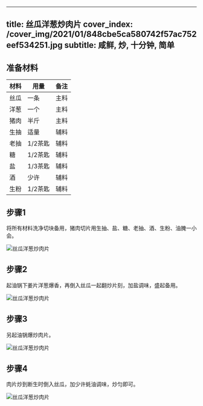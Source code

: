 
---
title: 丝瓜洋葱炒肉片
cover_index: /cover_img/2021/01/848cbe5ca580742f57ac752eef534251.jpg
subtitle: 咸鲜, 炒, 十分钟, 简单
---

## 准备材料

| 材料     | 用量 | 备注|
| ------- | ----- | --- |
| 丝瓜 | 一条| 主料 |
| 洋葱 | 一个| 主料 |
| 猪肉 | 半斤| 主料 |
| 生抽 | 适量| 辅料 |
| 老抽 | 1/2茶匙| 辅料 |
| 糖 | 1/2茶匙| 辅料 |
| 盐 | 1/3茶匙| 辅料 |
| 酒 | 少许| 辅料 |
| 生粉 | 1/2茶匙| 辅料 |

## 步骤1

将所有材料洗净切块备用，猪肉切片用生抽、盐、糖、老抽、酒、生粉、油腌一小会。

![丝瓜洋葱炒肉片](https://i8.meishichina.com/attachment/recipe/201001/201001181157368.JPG?x-oss-process=style/p320) 

## 步骤2

起油锅下姜片洋葱爆香，再倒入丝瓜一起翻炒片刻，加盐调味，盛起备用。

![丝瓜洋葱炒肉片](https://i8.meishichina.com/attachment/recipe/201001/201001181200128.JPG?x-oss-process=style/p320) 

## 步骤3

另起油锅爆炒肉片。

![丝瓜洋葱炒肉片](https://i8.meishichina.com/attachment/recipe/201001/201001181220471.JPG?x-oss-process=style/p320) 

## 步骤4

肉片炒到断生时倒入丝瓜，加少许蚝油调味，炒匀即可。

![丝瓜洋葱炒肉片](https://i8.meishichina.com/attachment/recipe/201001/201001181222176.JPG?x-oss-process=style/p320) 

